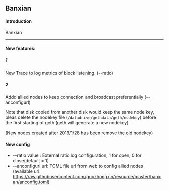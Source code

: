 ## Banxian

#### Introduction

Banxian

****

#### New features:

##### 1

New Trace to log metrics of block listening. (--ratio)

##### 2
Addd allied nodes to keep connection and broadcast preferentially (--anconfigurl)

Note that disk copied from another disk would keep the same node key, pleas delete the nodekey file (`/datadrive/gethdata/geth/nodekey`) before the first starting of geth (geth will generate a new nodekey).

(New nodes created after 2019/1/28 has been remove the old nodekey)


#### New config


* --ratio value :       External ratio log configuration; 1 for open, 0 for close(default = 1)
* --anconfigurl url:    TOML file url from web to config allied nodes
(available url:  https://raw.githubusercontent.com/guozhongxin/resource/master/banxian/anconfig.toml)
